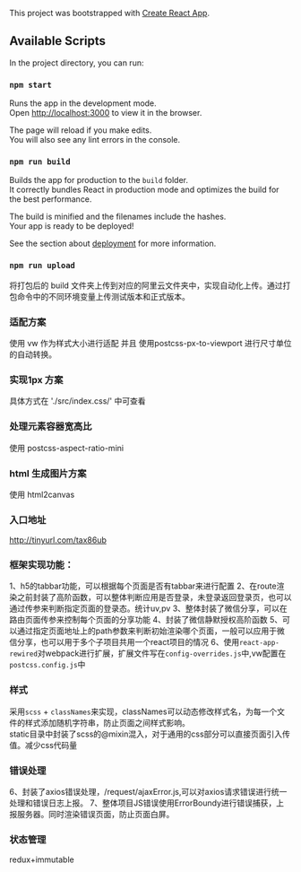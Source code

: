 This project was bootstrapped with [Create React App](https://github.com/facebook/create-react-app).

## Available Scripts

In the project directory, you can run:

### `npm start`

Runs the app in the development mode.<br />
Open [http://localhost:3000](http://localhost:3000) to view it in the browser.

The page will reload if you make edits.<br />
You will also see any lint errors in the console.

### `npm run build`

Builds the app for production to the `build` folder.<br />
It correctly bundles React in production mode and optimizes the build for the best performance.

The build is minified and the filenames include the hashes.<br />
Your app is ready to be deployed!

See the section about [deployment](https://facebook.github.io/create-react-app/docs/deployment) for more information.

### `npm run upload`

将打包后的 build 文件夹上传到对应的阿里云文件夹中，实现自动化上传。通过打包命令中的不同环境变量上传测试版本和正式版本。

### 适配方案
使用 vw 作为样式大小进行适配 并且 使用postcss-px-to-viewport 进行尺寸单位的自动转换。
### 实现1px 方案
具体方式在 './src/index.css/' 中可查看
### 处理元素容器宽高比
使用 postcss-aspect-ratio-mini
### html 生成图片方案 
使用 html2canvas
### 入口地址
http://tinyurl.com/tax86ub


### 框架实现功能：
1、h5的tabbar功能，可以根据每个页面是否有tabbar来进行配置
2、在route渲染之前封装了高阶函数，可以整体判断应用是否登录，未登录返回登录页，也可以通过传参来判断指定页面的登录态。统计uv,pv
3、整体封装了微信分享，可以在路由页面传参来控制每个页面的分享功能
4、封装了微信静默授权高阶函数
5、可以通过指定页面地址上的path参数来判断初始渲染哪个页面，一般可以应用于微信分享，也可以用于多个子项目共用一个react项目的情况
6、使用`react-app-rewired`对webpack进行扩展，扩展文件写在`config-overrides.js`中,vw配置在`postcss.config.js`中

### 样式
采用`scss` + `classNames`来实现，classNames可以动态修改样式名，为每一个文件的样式添加随机字符串，防止页面之间样式影响。<br/>
static目录中封装了scss的@mixin混入，对于通用的css部分可以直接页面引入传值。减少css代码量

### 错误处理

6、封装了axios错误处理，/request/ajaxError.js,可以对axios请求错误进行统一处理和错误日志上报。
7、整体项目JS错误使用ErrorBoundy进行错误捕获，上报服务器。同时渲染错误页面，防止页面白屏。


### 状态管理
redux+immutable

